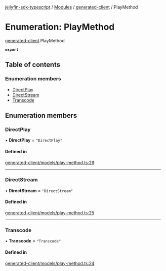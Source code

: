 [jellyfin-sdk-typescript](../README.md) / [Modules](../modules.md) / [generated-client](../modules/generated_client.md) / PlayMethod

# Enumeration: PlayMethod

[generated-client](../modules/generated_client.md).PlayMethod

**`export`**

## Table of contents

### Enumeration members

- [DirectPlay](generated_client.PlayMethod.md#directplay)
- [DirectStream](generated_client.PlayMethod.md#directstream)
- [Transcode](generated_client.PlayMethod.md#transcode)

## Enumeration members

### DirectPlay

• **DirectPlay** = `"DirectPlay"`

#### Defined in

[generated-client/models/play-method.ts:26](https://github.com/thornbill/jellyfin-sdk-typescript/blob/644c849/src/generated-client/models/play-method.ts#L26)

___

### DirectStream

• **DirectStream** = `"DirectStream"`

#### Defined in

[generated-client/models/play-method.ts:25](https://github.com/thornbill/jellyfin-sdk-typescript/blob/644c849/src/generated-client/models/play-method.ts#L25)

___

### Transcode

• **Transcode** = `"Transcode"`

#### Defined in

[generated-client/models/play-method.ts:24](https://github.com/thornbill/jellyfin-sdk-typescript/blob/644c849/src/generated-client/models/play-method.ts#L24)
